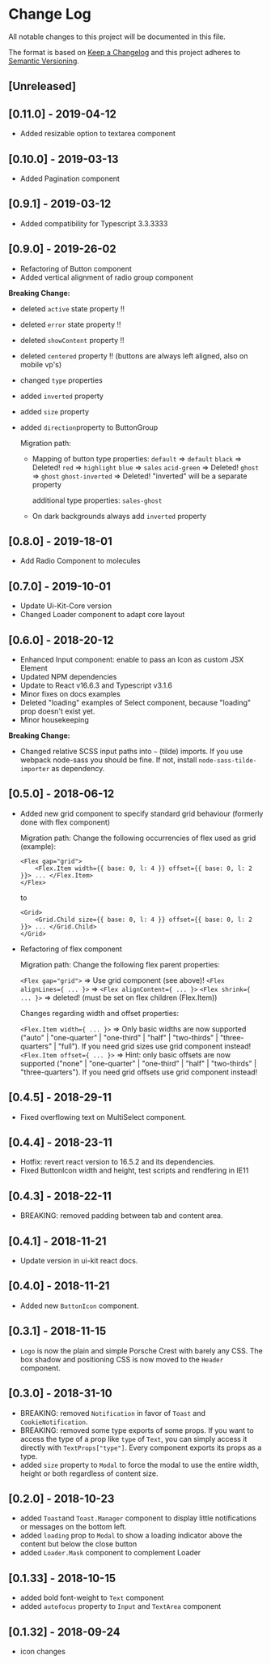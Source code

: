 # Change Log

All notable changes to this project will be documented in this file.

The format is based on [Keep a Changelog](http://keepachangelog.com/) and this project adheres to [Semantic Versioning](http://semver.org/).

## [Unreleased]

## [0.11.0] - 2019-04-12

-   Added resizable option to textarea component

## [0.10.0] - 2019-03-13

-   Added Pagination component

## [0.9.1] - 2019-03-12

-   Added compatibility for Typescript 3.3.3333

## [0.9.0] - 2019-26-02

-   Refactoring of Button component
-   Added vertical alignment of radio group component

**Breaking Change:**

-   deleted `active` state property !!
-   deleted `error` state property !!
-   deleted `showContent` property !!
-   deleted `centered` property !! (buttons are always left aligned, also on mobile vp's)
-   changed `type` properties
-   added `inverted` property
-   added `size` property
-   added `direction`property to ButtonGroup

    Migration path:

    -   Mapping of button type properties: `default` => `default` `black` => Deleted! `red` => `highlight` `blue` => `sales` `acid-green` => Deleted! `ghost` => `ghost` `ghost-inverted` => Deleted! "inverted" will be a separate property

        additional type properties: `sales-ghost`

    -   On dark backgrounds always add `inverted` property

## [0.8.0] - 2019-18-01

-   Add Radio Component to molecules

## [0.7.0] - 2019-10-01

-   Update Ui-Kit-Core version
-   Changed Loader component to adapt core layout

## [0.6.0] - 2018-20-12

-   Enhanced Input component: enable to pass an Icon as custom JSX Element
-   Updated NPM dependencies
-   Update to React v16.6.3 and Typescript v3.1.6
-   Minor fixes on docs examples
-   Deleted "loading" examples of Select component, because "loading" prop doesn't exist yet.
-   Minor housekeeping

**Breaking Change:**

-   Changed relative SCSS input paths into `~` (tilde) imports. If you use webpack node-sass you should be fine. If not, install `node-sass-tilde-importer` as dependency.

## [0.5.0] - 2018-06-12

-   Added new grid component to specify standard grid behaviour (formerly done with flex component)

    Migration path: Change the following occurrencies of flex used as grid (example):

    ```
    <Flex gap="grid">
        <Flex.Item width={{ base: 0, l: 4 }} offset={{ base: 0, l: 2 }}> ... </Flex.Item>
    </Flex>
    ```

    to

    ```
    <Grid>
        <Grid.Child size={{ base: 0, l: 4 }} offset={{ base: 0, l: 2 }}> ... </Grid.Child>
    </Grid>
    ```

-   Refactoring of flex component

    Migration path: Change the following flex parent properties:

    `<Flex gap="grid">` => Use grid component (see above)! `<Flex alignLines={ ... }>` => `<Flex alignContent={ ... }>` `<Flex shrink={ ... }>` => deleted! (must be set on flex children (Flex.Item))

    Changes regarding width and offset properties:

    `<Flex.Item width={ ... }>` => Only basic widths are now supported ("auto" | "one-quarter" | "one-third" | "half" | "two-thirds" | "three-quarters" | "full"). If you need grid sizes use grid component instead! `<Flex.Item offset={ ... }>` => Hint: only basic offsets are now supported ("none" | "one-quarter" | "one-third" | "half" | "two-thirds" | "three-quarters"). If you need grid offsets use grid component instead!

## [0.4.5] - 2018-29-11

-   Fixed overflowing text on MultiSelect component.

## [0.4.4] - 2018-23-11

-   Hotfix: revert react version to 16.5.2 and its dependencies.
-   Fixed ButtonIcon width and height, test scripts and rendfering in IE11

## [0.4.3] - 2018-22-11

-   BREAKING: removed padding between tab and content area.

## [0.4.1] - 2018-11-21

-   Update version in ui-kit react docs.

## [0.4.0] - 2018-11-21

-   Added new `ButtonIcon` component.

## [0.3.1] - 2018-11-15

-   `Logo` is now the plain and simple Porsche Crest with barely any CSS. The box shadow and positioning CSS is now moved to the `Header` component.

## [0.3.0] - 2018-31-10

-   BREAKING: removed `Notification` in favor of `Toast` and `CookieNotification`.
-   BREAKING: removed some type exports of some props. If you want to access the type of a prop like `type` of `Text`, you can simply access it directly with `TextProps["type"]`. Every component exports its props as a type.
-   added `size` property to `Modal` to force the modal to use the entire width, height or both regardless of content size.

## [0.2.0] - 2018-10-23

-   added `Toast`and `Toast.Manager` component to display little notifications or messages on the bottom left.
-   added `loading` prop to `Modal` to show a loading indicator above the content but below the close button
-   added `Loader.Mask` component to complement Loader

## [0.1.33] - 2018-10-15

-   added bold font-weight to `Text` component
-   added `autofocus` property to `Input` and `TextArea` component

## [0.1.32] - 2018-09-24

-   icon changes
